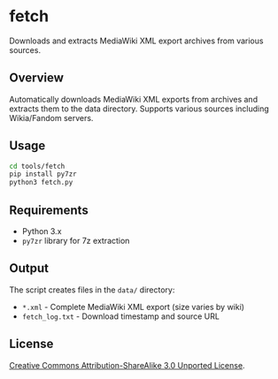 # fetch

Downloads and extracts MediaWiki XML export archives from various sources.

## Overview

Automatically downloads MediaWiki XML exports from archives and extracts them to the data directory. Supports various sources including Wikia/Fandom servers.

## Usage

```bash
cd tools/fetch
pip install py7zr
python3 fetch.py
```

## Requirements

- Python 3.x
- `py7zr` library for 7z extraction

## Output

The script creates files in the `data/` directory:

- `*.xml` - Complete MediaWiki XML export (size varies by wiki)
- `fetch_log.txt` - Download timestamp and source URL

## License

[Creative Commons Attribution-ShareAlike 3.0 Unported License](https://creativecommons.org/licenses/by-sa/3.0/).
